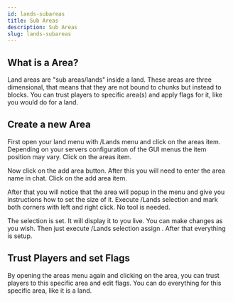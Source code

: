 ```yaml
---
id: lands-subareas
title: Sub Areas
description: Sub Areas
slug: lands-subareas
---
```


## What is a Area?
Land areas are "sub areas/lands" inside a land. These areas are three dimensional, that means that they are not bound to chunks but instead to blocks. You can trust players to specific area(s) and apply flags for it, like you would do for a land.

## Create a new Area
First open your land menu with /Lands menu and click on the areas item. Depending on your servers configuration of the GUI menus the item position may vary. Click on the areas item.

Now click on the add area button. After this you will need to enter the area name in chat. Click on the add area item.

After that you will notice that the area will popup in the menu and give you instructions how to set the size of it. Execute /Lands selection and mark both corners with left and right click. No tool is needed.

The selection is set. It will display it to you live. You can make changes as you wish. Then just execute /Lands selection assign . After that everything is setup. 

## Trust Players and set Flags
By opening the areas menu again and clicking on the area, you can trust players to this specific area and edit flags. You can do everything for this specific area, like it is a land.
